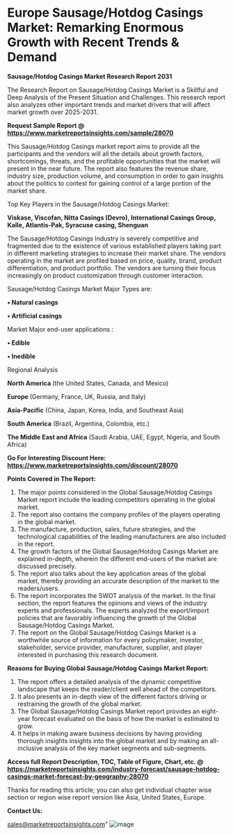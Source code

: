 # Europe Sausage/Hotdog Casings Market: Remarking Enormous Growth with Recent Trends & Demand

<strong>Sausage/Hotdog Casings Market Research Report 2031</strong>

The Research Report on Sausage/Hotdog Casings Market is a Skillful and Deep Analysis of the Present Situation and Challenges. This research report also analyzes other important trends and market drivers that will affect market growth over 2025-2031.

<strong>Request Sample Report @ <a href=https://www.marketreportsinsights.com/sample/28070>https://www.marketreportsinsights.com/sample/28070</a></strong>

This Sausage/Hotdog Casings market report aims to provide all the participants and the vendors will all the details about growth factors, shortcomings, threats, and the profitable opportunities that the market will present in the near future. The report also features the revenue share, industry size, production volume, and consumption in order to gain insights about the politics to contest for gaining control of a large portion of the market share.

Top Key Players in the Sausage/Hotdog Casings Market:

<strong>Viskase, Viscofan, Nitta Casings (Devro), International Casings Group, Kalle, Atlantis-Pak, Syracuse casing, Shenguan</strong>

The Sausage/Hotdog Casings Industry is severely competitive and fragmented due to the existence of various established players taking part in different marketing strategies to increase their market share. The vendors operating in the market are profiled based on price, quality, brand, product differentiation, and product portfolio. The vendors are turning their focus increasingly on product customization through customer interaction.

Sausage/Hotdog Casings Market Major Types are:

<strong>• Natural casings

• Artificial casings</strong>

Market Major end-user applications :

<strong>• Edible

• Inedible</strong>

Regional Analysis

</u><strong><b>North America</b></strong> (the United States, Canada, and Mexico)

<strong><b>Europe </b></strong>(Germany, France, UK, Russia, and Italy)

<strong><b>Asia-Pacific</b></strong> (China, Japan, Korea, India, and Southeast Asia)

<strong><b>South America</b></strong> (Brazil, Argentina, Colombia, etc.)

<strong><b>The Middle East and Africa</b></strong> (Saudi Arabia, UAE, Egypt, Nigeria, and South Africa)

<strong>Go For Interesting Discount Here: <a href=https://www.marketreportsinsights.com/discount/28070>https://www.marketreportsinsights.com/discount/28070</a></strong>

<strong>Points Covered in The Report:</strong>
<ol>
  <li>The major points considered in the Global Sausage/Hotdog Casings Market report include the leading competitors operating in the global market.</li>
  <li>The report also contains the company profiles of the players operating in the global market.</li>
  <li>The manufacture, production, sales, future strategies, and the technological capabilities of the leading manufacturers are also included in the report.</li>
  <li>The growth factors of the Global Sausage/Hotdog Casings Market are explained in-depth, wherein the different end-users of the market are discussed precisely.</li>
  <li>The report also talks about the key application areas of the global market, thereby providing an accurate description of the market to the readers/users.</li>
  <li>The report incorporates the SWOT analysis of the market. In the final section, the report features the opinions and views of the industry experts and professionals. The experts analyzed the export/import policies that are favorably influencing the growth of the Global Sausage/Hotdog Casings Market.</li>
  <li>The report on the Global Sausage/Hotdog Casings Market is a worthwhile source of information for every policymaker, investor, stakeholder, service provider, manufacturer, supplier, and player interested in purchasing this research document.</li>
</ol>
<strong>Reasons for Buying Global Sausage/Hotdog Casings Market Report:</strong>

<ol>
  <li>The report offers a detailed analysis of the dynamic competitive landscape that keeps the reader/client well ahead of the competitors.</li>
  <li>It also presents an in-depth view of the different factors driving or restraining the growth of the global market.</li>
  <li>The Global Sausage/Hotdog Casings Market report provides an eight-year forecast evaluated on the basis of how the market is estimated to grow.</li>
  <li>It helps in making aware business decisions by having providing thorough insights insights into the global market and by making an all-inclusive analysis of the key market segments and sub-segments.</li>
</ol>
<strong>Access full Report Description, TOC, Table of Figure, Chart, etc. @ <a href=https://marketreportsinsights.com/industry-forecast/sausage-hotdog-casings-market-forecast-by-geography-28070>https://marketreportsinsights.com/industry-forecast/sausage-hotdog-casings-market-forecast-by-geography-28070</a></strong>


Thanks for reading this article; you can also get individual chapter wise section or region wise report version like Asia, United States, Europe.

<strong>Contact Us:</strong>

sales@marketreportsinsights.com"
![image](https://github.com/user-attachments/assets/3b716922-0e63-4473-aaa2-76702671d0a3)
